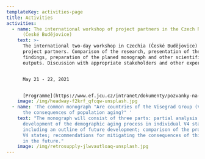 ```yaml
---
templateKey: activities-page
title: Activities
activities:
  - name: The international workshop of project partners in the Czech Republic
      (České Budějovice)
    text: >-
      The international two-day workshop in Czechia (České Budějovice) with
      project partners. Comparison of the research, presentation of the research
      findings, preparation of the planed monograph and other scientific
      outputs. Discussion with appropriate stakeholders and other experts.


      May 21 - 22, 2021


      [Programme](https://www.ef.jcu.cz/intranet/dokumenty/pozvanky-na-akce-ef/program.pdf)
    image: /img/headway-f2krf_qfcqw-unsplash.jpg
  - name: 'The common monograph "Are countries of the Visegrad Group (V4) ready for
      the consequences of population aging?" '
    text: "The monograph will consist of three parts: partial analysis of the
      development of the demographic aging process in individual V4 states,
      including an outline of future development; comparison of the process in
      V4 states; recommendations for mitigating the consequences of this process
      in the future."
    image: /img/retrosupply-jlwvautloaq-unsplash.jpg
---
```


